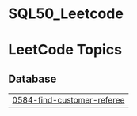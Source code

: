 # SQL50_Leetcode
<!---LeetCode Topics Start-->
# LeetCode Topics
## Database
|  |
| ------- |
| [0584-find-customer-referee](https://github.com/rabbiya987/SQL50_Leetcode/tree/master/0584-find-customer-referee) |
<!---LeetCode Topics End-->